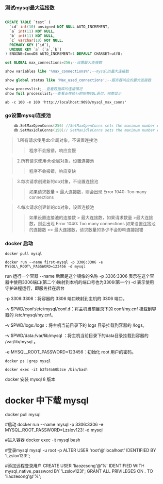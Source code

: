 ### 测试mysql最大连接数


``` sql

CREATE TABLE `test` (
  `id` int(10) unsigned NOT NULL AUTO_INCREMENT,
  `a` int(11) NOT NULL,
  `b` int(11) NOT NULL,
  `c` varchar(10) NOT NULL,
  PRIMARY KEY (`id`),
  UNIQUE KEY `a` (`a`,`b`)
) ENGINE=InnoDB AUTO_INCREMENT=1 DEFAULT CHARSET=utf8;

set GLOBAL max_connections=256;--设置最大连接数

show variables like '%max_connections%';--mysql的最大连接数

show global status like 'Max_used_connections';--服务器响应的最大连接数

show processlist;--查看数据库的连接情况
show full processlist;--查看正在执行的完整SQL语句，完整显示

```

`ab -c 100 -n 100 'http://localhost:9090/mysql_max_conns'`

### go设置mysql连接池

``` go
    db.SetMaxOpenConns(256) //SetMaxOpenConns sets the maximum number of open connections to the database.
    db.SetMaxIdleConns(150)// SetMaxIdleConns sets the maximum number of connections in the idle connection pool.

```

> 1.所有请求使用db全局对象，不设置连接池  
   >>程序不会报错，响应变慢

> 2.所有请求使用db全局对象，设置连接池  
  >>程序不会报错，响应变快

> 3.每次请求创建新的db对象，不设置连接池  
  >>如果请求数量 > 最大连接数，则会出现 Error 1040: Too many connections

> 4.每次请求创建新的db对象，设置连接池  
  >>如果设置连接池的连接数 > 最大连接数，如果请求数量 >最大连接数，则会出现 Error 1040: Too many connections
  >>如果设置连接池的连接数 <= 最大连接数，请求数量的多少不会影响连接报错

### docker 启动

`docker pull mysql`

`docker run --name first-mysql -p 3306:3306 -e MYSQL\_ROOT\_PASSWORD=123456 -d mysql`

run            运行一个容器
--name         后面是这个镜像的名称
-p 3306:3306   表示在这个容器中使用3306端口(第二个)映射到本机的端口号也为3306(第一个)
-d             表示使用守护进程运行，即服务挂在后台

-p 3306:3306：将容器的 3306 端口映射到主机的 3306 端口。

-v $PWD/conf:/etc/mysql/conf.d：将主机当前目录下的 conf/my.cnf 挂载到容器的 /etc/mysql/my.cnf。

-v $PWD/logs:/logs：将主机当前目录下的 logs 目录挂载到容器的 /logs。

-v $PWD/data:/var/lib/mysql ：将主机当前目录下的data目录挂载到容器的 /var/lib/mysql 。

-e MYSQL_ROOT_PASSWORD=123456：初始化 root 用户的密码。

`docker ps |grep mysql`

`docker exec -it b3f54a60b3ce /bin/bash`

docker 安装 mysql 8 版本

# docker 中下载 mysql
docker pull mysql

#启动
docker run --name mysql -p 3306:3306 -e MYSQL_ROOT_PASSWORD=Lzslov123! -d mysql

#进入容器
docker exec -it mysql bash

#登录mysql
mysql -u root -p
ALTER USER 'root'@'localhost' IDENTIFIED BY 'Lzslov123!';

#添加远程登录用户
CREATE USER 'liaozesong'@'%' IDENTIFIED WITH mysql_native_password BY 'Lzslov123!';
GRANT ALL PRIVILEGES ON *.* TO 'liaozesong'@'%';